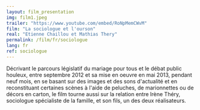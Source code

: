 ```yaml
---
layout: film_presentation
img: film1.jpeg
trailer: "https://www.youtube.com/embed/RoNpMemCWvM"
film: "La sociologue et l'ourson"
real: "Etienne Chaillou et Mathias Thery"
permalink: /film/fr/sociologue
lang: fr
ref: sociologue
---
```


Décrivant le parcours législatif du mariage pour tous et le débat public houleux, entre septembre 2012 et sa mise en oeuvre en mai 2013, pendant neuf mois, en se basant sur des images et des sons d'actualité et en reconstituant certaines scènes à l'aide de peluches, de marionnettes ou de décors en carton, le film tourne aussi sur la relation entre Irène Théry, sociologue spécialiste de la famille, et son fils, un des deux réalisateurs.
